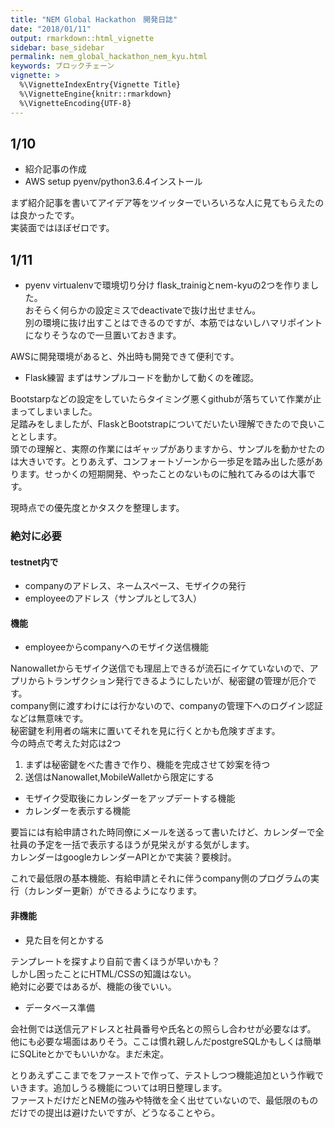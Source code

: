 ```yaml
---
title: "NEM Global Hackathon　開発日誌"
date: "2018/01/11"
output: rmarkdown::html_vignette
sidebar: base_sidebar
permalink: nem_global_hackathon_nem_kyu.html
keywords: ブロックチェーン
vignette: >
  %\VignetteIndexEntry{Vignette Title}
  %\VignetteEngine{knitr::rmarkdown}
  %\VignetteEncoding{UTF-8}
---
```


## 1/10

- 紹介記事の作成
- AWS setup pyenv/python3.6.4インストール

まず紹介記事を書いてアイデア等をツイッターでいろいろな人に見てもらえたのは良かったです。  
実装面ではほぼゼロです。  

## 1/11

- pyenv virtualenvで環境切り分け
flask_trainigとnem-kyuの2つを作りました。  
おそらく何らかの設定ミスでdeactivateで抜け出せません。  
別の環境に抜け出すことはできるのですが、本筋ではないしハマリポイントになりそうなので一旦置いておきます。  

AWSに開発環境があると、外出時も開発できて便利です。  

- Flask練習
まずはサンプルコードを動かして動くのを確認。  

Bootstarpなどの設定をしていたらタイミング悪くgithubが落ちていて作業が止まってしまいました。  
足踏みをしましたが、FlaskとBootstrapについてだいたい理解できたので良いこととします。  
頭での理解と、実際の作業にはギャップがありますから、サンプルを動かせたのは大きいです。とりあえず、コンフォートゾーンから一歩足を踏み出した感があります。せっかくの短期開発、やったことのないものに触れてみるのは大事です。  

現時点での優先度とかタスクを整理します。

### 絶対に必要

#### testnet内で
- companyのアドレス、ネームスペース、モザイクの発行
- employeeのアドレス（サンプルとして3人）

#### 機能

- employeeからcompanyへのモザイク送信機能

Nanowalletからモザイク送信でも理屈上できるが流石にイケていないので、アプリからトランザクション発行できるようにしたいが、秘密鍵の管理が厄介です。  
company側に渡すわけには行かないので、companyの管理下へのログイン認証などは無意味です。  
秘密鍵を利用者の端末に置いてそれを見に行くとかも危険すぎます。  
今の時点で考えた対応は2つ  

1. まずは秘密鍵をべた書きで作り、機能を完成させて妙案を待つ
2. 送信はNanowallet,MobileWalletから限定にする


- モザイク受取後にカレンダーをアップデートする機能
- カレンダーを表示する機能

要旨には有給申請された時同僚にメールを送るって書いたけど、カレンダーで全社員の予定を一括で表示するほうが見栄えがする気がします。  
カレンダーはgoogleカレンダーAPIとかで実装？要検討。  

これで最低限の基本機能、有給申請とそれに伴うcompany側のプログラムの実行（カレンダー更新）ができるようになります。

#### 非機能
- 見た目を何とかする

テンプレートを探すより自前で書くほうが早いかも？  
しかし困ったことにHTML/CSSの知識はない。  
絶対に必要ではあるが、機能の後でいい。

- データベース準備

会社側では送信元アドレスと社員番号や氏名との照らし合わせが必要なはず。  
他にも必要な場面はありそう。ここは慣れ親しんだpostgreSQLかもしくは簡単にSQLiteとかでもいいかな。まだ未定。  


とりあえずここまでをファーストで作って、テストしつつ機能追加という作戦でいきます。追加しうる機能については明日整理します。  
ファーストだけだとNEMの強みや特徴を全く出せていないので、最低限のものだけでの提出は避けたいですが、どうなることやら。  
